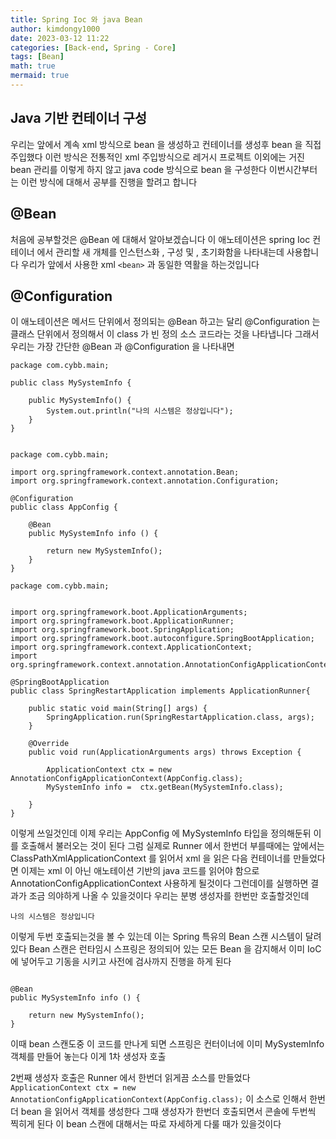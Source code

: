 ```yaml
---
title: Spring Ioc 와 java Bean
author: kimdongy1000
date: 2023-03-12 11:22
categories: [Back-end, Spring - Core]
tags: [Bean]
math: true
mermaid: true
---
```


## Java 기반 컨테이너 구성
우리는 앞에서 계속 xml 방식으로 bean 을 생성하고 컨테이너를 생성후 bean 을 직접 주입했다 이런 방식은 전통적인 xml 주입방식으로 레거시 프로젝트 이외에는 거진 bean 관리를 이렇게 하지 않고 
java code 방식으로 bean 을 구성한다 이번시간부터는 이런 방식에 대해서 공부를 진행을 할려고 합니다


## @Bean 
처음에 공부할것은 @Bean 에 대해서 알아보겠습니다
이 애노테이션은 spring Ioc 컨테이너 에서 관리할 새 개체를 인스턴스화 , 구성 및 , 초기화함을 나타내는데 사용합니다 우리가 앞에서 사용한 xml `<bean>` 과 동일한 역활을 하는것입니다 


## @Configuration 
이 애노테이션은 메서드 단위에서 정의되는 @Bean 하고는 달리 @Configuration 는 클래스 단위에서 정의해서 이 class 가 빈 정의 소스 코드라는 것을 나타냅니다 그래서 우리는 가장 간단한 
@Bean 과 @Configuration 을 나타내면 

```
package com.cybb.main;

public class MySystemInfo {
	
	public MySystemInfo() {
		System.out.println("나의 시스템은 정상입니다");
	}
}
```

```

package com.cybb.main;

import org.springframework.context.annotation.Bean;
import org.springframework.context.annotation.Configuration;

@Configuration
public class AppConfig {
	
	@Bean
	public MySystemInfo info () {
		
		return new MySystemInfo();
	}
}
```

```
package com.cybb.main;


import org.springframework.boot.ApplicationArguments;
import org.springframework.boot.ApplicationRunner;
import org.springframework.boot.SpringApplication;
import org.springframework.boot.autoconfigure.SpringBootApplication;
import org.springframework.context.ApplicationContext;
import org.springframework.context.annotation.AnnotationConfigApplicationContext;

@SpringBootApplication
public class SpringRestartApplication implements ApplicationRunner{

	public static void main(String[] args) {
		SpringApplication.run(SpringRestartApplication.class, args);
	}

	@Override
	public void run(ApplicationArguments args) throws Exception {

		ApplicationContext ctx = new AnnotationConfigApplicationContext(AppConfig.class);
		MySystemInfo info =  ctx.getBean(MySystemInfo.class);

	}
}
```

이렇게 쓰일것인데 이제 우리는 AppConfig 에 MySystemInfo 타입을 정의해둔뒤 이를 호출해서 불러오는 것이 된다 그럼 실제로 Runner 에서 한번더 부를때에는 앞에서는 
ClassPathXmlApplicationContext 를 읽어서 xml 을 읽은 다음 컨테이너를 만들었다면 이제는 xml 이 아닌 애노테이션 기반의 java 코드를 읽어야 함으로 
AnnotationConfigApplicationContext 사용하게 될것이다 그런데이를 실행하면 결과가 조금 의야하게 나올 수 있을것이다 우리는 분병 생성자를 한번만 호출할것인데


```
나의 시스템은 정상입니다
```

이렇게 두번 호출되는것을 볼 수 있는데 이는 Spring 특유의 Bean 스캔 시스템이 달려 있다 Bean 스캔은 런타임시 스프링은 정의되어 있는 모든 Bean 을 감지해서 이미 IoC 에 넣어두고 기동을 시키고 사전에 검사까지 진행을 하게 된다 

```

@Bean
public MySystemInfo info () {
    
    return new MySystemInfo();
}

```
이때 bean 스캔도중 이 코드를 만나게 되면 스프링은 컨터이너에 이미 MySystemInfo 객체를 만들어 놓는다 이게 1차 생성자 호출 

2번째 생성자 호출은 Runner 에서 한번더 읽게끔 소스를 만들었다 `ApplicationContext ctx = new AnnotationConfigApplicationContext(AppConfig.class);`
이 소스로 인해서 한번더 bean 을 읽어서 객체를 생성한다 그때 생성자가 한번더 호출되면서 콘솔에 두번씩 찍히게 된다 이 bean 스캔에 대해서는 따로 자세하게 다룰 때가 있을것이다 